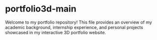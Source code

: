 # portfolio3d-main
 Welcome to my portfolio repository! This file provides an overview of my academic background, internship experience, and personal projects showcased in my interactive 3D portfolio website.
